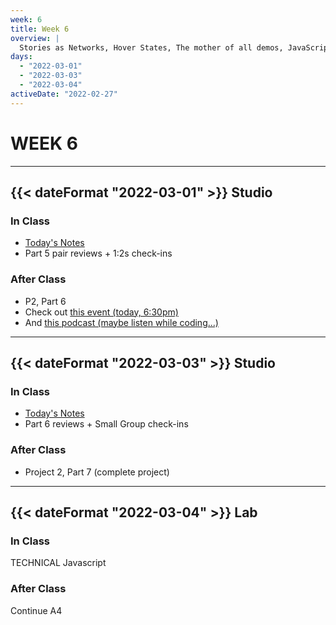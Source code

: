 ```yaml
---
week: 6
title: Week 6
overview: |
  Stories as Networks, Hover States, The mother of all demos, JavaScript, Garden of forking paths
days:
  - "2022-03-01"
  - "2022-03-03"
  - "2022-03-04"
activeDate: "2022-02-27"
---
```

# WEEK 6

---

## {{< dateFormat "2022-03-01" >}} Studio

### In Class

* [Today's Notes](https://docs.google.com/document/d/1uUPjsSlUJ0kuM7WPee5jIm0vkB4Uko6LRffUorGIL5E/preview)
* Part 5 pair reviews + 1:2s check-ins


### After Class
* P2, Part 6 
* Check out [this event (today, 6:30pm)](https://www.eventbrite.com/e/student-design-portfolio-cheat-sheet-tickets-271192462957)
* And [this podcast (maybe listen while coding...)](https://html.energy/podcast.html)

---

## {{< dateFormat "2022-03-03" >}} Studio

### In Class
* [Today's Notes](https://docs.google.com/document/d/1IzaB2hu83RmOaRgvQKsREDrx4AxYqUtVb2m5l7O7bz4/preview)
* Part 6 reviews + Small Group check-ins

### After Class
* Project 2, Part 7 (complete project)
---

## {{< dateFormat "2022-03-04" >}} Lab

### In Class
TECHNICAL
Javascript

### After Class
Continue A4
